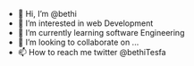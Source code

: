 - 👋 Hi, I’m @bethi
- 👀 I’m interested in web Development
- 🌱 I’m currently learning software Engineering
- 💞️ I’m looking to collaborate on ...
- 📫 How to reach me twitter @bethiTesfa

<!---
bethiye/bethiye is a ✨ special ✨ repository because its `README.md` (this file) appears on your GitHub profile.
You can click the Preview link to take a look at your changes.
--->
